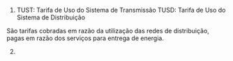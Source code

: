 1. TUST: Tarifa de Uso do Sistema de Transmissão
   TUSD: Tarifa de Uso do Sistema de Distribuição

São tarifas cobradas em razão da utilização das redes de distribuição, pagas em razão dos serviços para entrega de energia.

2. 
